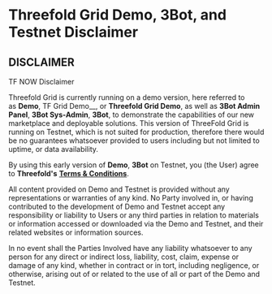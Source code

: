# Threefold Grid Demo, 3Bot, and Testnet Disclaimer

## DISCLAIMER
TF NOW Disclaimer

Threefold Grid is currently running on a demo version, here referred to as __Demo__, TF Grid Demo__, or __Threefold Grid Demo__, as well as __3Bot Admin Panel__, __3Bot Sys-Admin__, __3Bot__, to demonstrate the capabilities of our new marketplace and deployable solutions.
This version of ThreeFold Grid is running on Testnet, which is not suited for production, therefore there would be no guarantees whatsoever provided to users including but not limited to uptime, or data availability.

By using this early version of __Demo__, __3Bot__ on Testnet, you (the User) agree to __Threefold's__ [__Terms & Conditions__](https://wiki.threefold.io/#/termsconditions).

All content provided on Demo and Testnet is provided without any representations or warranties of any kind. No Party involved in, or having contributed to the development of Demo and Testnet accept any responsibility or liability to Users or any third parties in relation to materials or information accessed or downloaded via the Demo and Testnet, and their related websites or information sources. 

In no event shall the Parties Involved have any liability whatsoever to any person for any direct or indirect loss, liability, cost, claim, expense or damage of any kind, whether in contract or in tort, including negligence, or otherwise, arising out of or related to the use of all or part of the Demo and Testnet.
